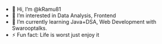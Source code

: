 - 👋 Hi, I’m @kRamu81
- 👀 I’m interested in Data Analysis, Frontend 
- 🌱 I’m currently learning Java+DSA, Web Development with Swarooptalks.
- ⚡ Fun fact: Life is worst just enjoy it

<!---
kRamu81/kRamu81 is a ✨ special ✨ repository because its `README.md` (this file) appears on your GitHub profile.
You can click the Preview link to take a look at your changes.
--->
